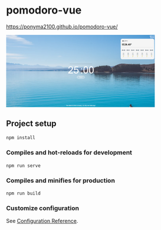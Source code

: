 # pomodoro-vue

https://ponyma2100.github.io/pomodoro-vue/

<img src="https://raw.githubusercontent.com/ponyma2100/pomodoro-vue/master/pomodoro-1.png" alt="Cover" width="80%"/>

## Project setup
```
npm install
```

### Compiles and hot-reloads for development
```
npm run serve
```

### Compiles and minifies for production
```
npm run build
```

### Customize configuration
See [Configuration Reference](https://cli.vuejs.org/config/).
